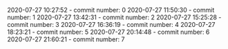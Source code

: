 2020-07-27 10:27:52 - commit number: 0
2020-07-27 11:50:30 - commit number: 1
2020-07-27 13:42:31 - commit number: 2
2020-07-27 15:25:28 - commit number: 3
2020-07-27 16:36:19 - commit number: 4
2020-07-27 18:23:21 - commit number: 5
2020-07-27 20:14:48 - commit number: 6
2020-07-27 21:60:21 - commit number: 7
